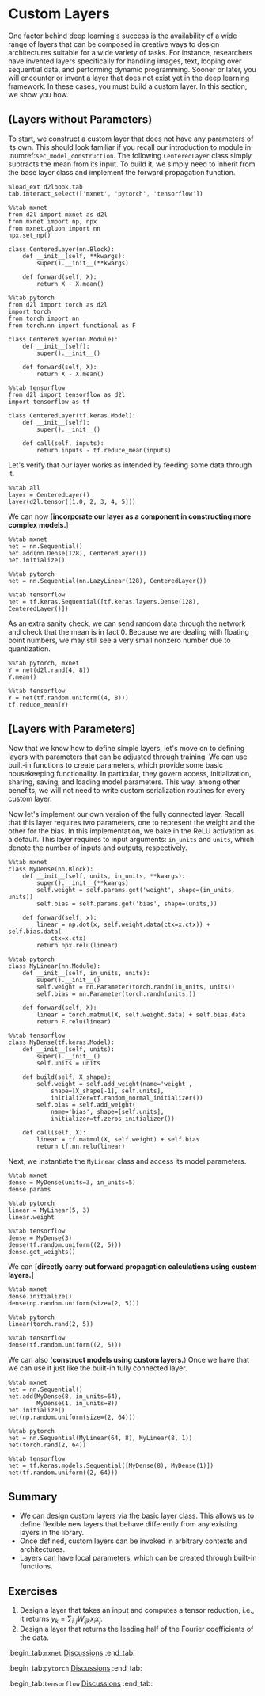# Custom Layers

One factor behind deep learning's success
is the availability of a wide range of layers
that can be composed in creative ways
to design architectures suitable
for a wide variety of tasks.
For instance, researchers have invented layers
specifically for handling images, text,
looping over sequential data,
and
performing dynamic programming.
Sooner or later, you will encounter or invent
a layer that does not exist yet in the deep learning framework.
In these cases, you must build a custom layer.
In this section, we show you how.

## (**Layers without Parameters**)

To start, we construct a custom layer
that does not have any parameters of its own.
This should look familiar if you recall our
introduction to module in :numref:`sec_model_construction`.
The following `CenteredLayer` class simply
subtracts the mean from its input.
To build it, we simply need to inherit
from the base layer class and implement the forward propagation function.

```{.python .input}
%load_ext d2lbook.tab
tab.interact_select(['mxnet', 'pytorch', 'tensorflow'])
```

```{.python .input}
%%tab mxnet
from d2l import mxnet as d2l
from mxnet import np, npx
from mxnet.gluon import nn
npx.set_np()

class CenteredLayer(nn.Block):
    def __init__(self, **kwargs):
        super().__init__(**kwargs)

    def forward(self, X):
        return X - X.mean()
```

```{.python .input}
%%tab pytorch
from d2l import torch as d2l
import torch
from torch import nn
from torch.nn import functional as F

class CenteredLayer(nn.Module):
    def __init__(self):
        super().__init__()

    def forward(self, X):
        return X - X.mean()
```

```{.python .input}
%%tab tensorflow
from d2l import tensorflow as d2l
import tensorflow as tf

class CenteredLayer(tf.keras.Model):
    def __init__(self):
        super().__init__()

    def call(self, inputs):
        return inputs - tf.reduce_mean(inputs)
```

Let's verify that our layer works as intended by feeding some data through it.

```{.python .input}
%%tab all
layer = CenteredLayer()
layer(d2l.tensor([1.0, 2, 3, 4, 5]))
```

We can now [**incorporate our layer as a component
in constructing more complex models.**]

```{.python .input}
%%tab mxnet
net = nn.Sequential()
net.add(nn.Dense(128), CenteredLayer())
net.initialize()
```

```{.python .input}
%%tab pytorch
net = nn.Sequential(nn.LazyLinear(128), CenteredLayer())
```

```{.python .input}
%%tab tensorflow
net = tf.keras.Sequential([tf.keras.layers.Dense(128), CenteredLayer()])
```

As an extra sanity check, we can send random data
through the network and check that the mean is in fact 0.
Because we are dealing with floating point numbers,
we may still see a very small nonzero number
due to quantization.

```{.python .input}
%%tab pytorch, mxnet
Y = net(d2l.rand(4, 8))
Y.mean()
```

```{.python .input}
%%tab tensorflow
Y = net(tf.random.uniform((4, 8)))
tf.reduce_mean(Y)
```

## [**Layers with Parameters**]

Now that we know how to define simple layers,
let's move on to defining layers with parameters
that can be adjusted through training.
We can use built-in functions to create parameters, which
provide some basic housekeeping functionality.
In particular, they govern access, initialization,
sharing, saving, and loading model parameters.
This way, among other benefits, we will not need to write
custom serialization routines for every custom layer.

Now let's implement our own version of the  fully connected layer.
Recall that this layer requires two parameters,
one to represent the weight and the other for the bias.
In this implementation, we bake in the ReLU activation as a default.
This layer requires to input arguments: `in_units` and `units`, which
denote the number of inputs and outputs, respectively.

```{.python .input}
%%tab mxnet
class MyDense(nn.Block):
    def __init__(self, units, in_units, **kwargs):
        super().__init__(**kwargs)
        self.weight = self.params.get('weight', shape=(in_units, units))
        self.bias = self.params.get('bias', shape=(units,))

    def forward(self, x):
        linear = np.dot(x, self.weight.data(ctx=x.ctx)) + self.bias.data(
            ctx=x.ctx)
        return npx.relu(linear)
```

```{.python .input}
%%tab pytorch
class MyLinear(nn.Module):
    def __init__(self, in_units, units):
        super().__init__()
        self.weight = nn.Parameter(torch.randn(in_units, units))
        self.bias = nn.Parameter(torch.randn(units,))
        
    def forward(self, X):
        linear = torch.matmul(X, self.weight.data) + self.bias.data
        return F.relu(linear)
```

```{.python .input}
%%tab tensorflow
class MyDense(tf.keras.Model):
    def __init__(self, units):
        super().__init__()
        self.units = units

    def build(self, X_shape):
        self.weight = self.add_weight(name='weight',
            shape=[X_shape[-1], self.units],
            initializer=tf.random_normal_initializer())
        self.bias = self.add_weight(
            name='bias', shape=[self.units],
            initializer=tf.zeros_initializer())

    def call(self, X):
        linear = tf.matmul(X, self.weight) + self.bias
        return tf.nn.relu(linear)
```

Next, we instantiate the `MyLinear` class
and access its model parameters.

```{.python .input}
%%tab mxnet
dense = MyDense(units=3, in_units=5)
dense.params
```

```{.python .input}
%%tab pytorch
linear = MyLinear(5, 3)
linear.weight
```

```{.python .input}
%%tab tensorflow
dense = MyDense(3)
dense(tf.random.uniform((2, 5)))
dense.get_weights()
```

We can [**directly carry out forward propagation calculations using custom layers.**]

```{.python .input}
%%tab mxnet
dense.initialize()
dense(np.random.uniform(size=(2, 5)))
```

```{.python .input}
%%tab pytorch
linear(torch.rand(2, 5))
```

```{.python .input}
%%tab tensorflow
dense(tf.random.uniform((2, 5)))
```

We can also (**construct models using custom layers.**)
Once we have that we can use it just like the built-in fully connected layer.

```{.python .input}
%%tab mxnet
net = nn.Sequential()
net.add(MyDense(8, in_units=64),
        MyDense(1, in_units=8))
net.initialize()
net(np.random.uniform(size=(2, 64)))
```

```{.python .input}
%%tab pytorch
net = nn.Sequential(MyLinear(64, 8), MyLinear(8, 1))
net(torch.rand(2, 64))
```

```{.python .input}
%%tab tensorflow
net = tf.keras.models.Sequential([MyDense(8), MyDense(1)])
net(tf.random.uniform((2, 64)))
```

## Summary

* We can design custom layers via the basic layer class. This allows us to define flexible new layers that behave differently from any existing layers in the library.
* Once defined, custom layers can be invoked in arbitrary contexts and architectures.
* Layers can have local parameters, which can be created through built-in functions.


## Exercises

1. Design a layer that takes an input and computes a tensor reduction,
   i.e., it returns $y_k = \sum_{i, j} W_{ijk} x_i x_j$.
1. Design a layer that returns the leading half of the Fourier coefficients of the data.

:begin_tab:`mxnet`
[Discussions](https://discuss.d2l.ai/t/58)
:end_tab:

:begin_tab:`pytorch`
[Discussions](https://discuss.d2l.ai/t/59)
:end_tab:

:begin_tab:`tensorflow`
[Discussions](https://discuss.d2l.ai/t/279)
:end_tab:
